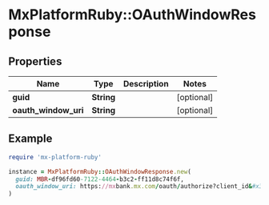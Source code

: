 # MxPlatformRuby::OAuthWindowResponse

## Properties

| Name | Type | Description | Notes |
| ---- | ---- | ----------- | ----- |
| **guid** | **String** |  | [optional] |
| **oauth_window_uri** | **String** |  | [optional] |

## Example

```ruby
require 'mx-platform-ruby'

instance = MxPlatformRuby::OAuthWindowResponse.new(
  guid: MBR-df96fd60-7122-4464-b3c2-ff11d8c74f6f,
  oauth_window_uri: https://mxbank.mx.com/oauth/authorize?client_id&#x3D;b8OikQ4Ep3NuSUrQ13DdvFuwpNx-qqoAsJDVAQCyLkQ&amp;redirect_uri&#x3D;https%3A%2F%2Fint-app.moneydesktop.com%2Foauth%2Fredirect_from&amp;response_type&#x3D;code&amp;scope&#x3D;openid&amp;state&#x3D;d745bd4ee6f0f9c184757f574bcc2df2
)
```

